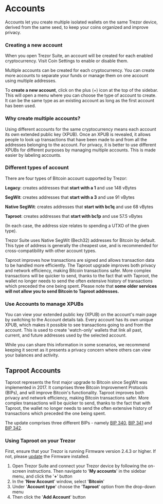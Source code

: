 # Accounts

Accounts let you create multiple isolated wallets on the same Trezor device, derived from the same seed, to keep your coins organized and improve privacy.

### Creating a new account

When you open Trezor Suite, an account will be created for each enabled cryptocurrency. Visit Coin Settings to enable or disable them.&#x20;

Multiple accounts can be created for each cryptocurrency. You can create more accounts to separate your funds or manage them on one account using multiple addresses.

To **create a new account**, click on the plus (+) icon at the top of the sidebar. This will open a menu where you can choose the type of account to create. It can be the same type as an existing account as long as the first account has been used.

### **Why create multiple accounts?**

Using different accounts for the same cryptocurrency means each account its own extended public key (XPUB). Once an XPUB is revealed, it allows people to look up transactions that have been made to and from all the addresses belonging to the account. For privacy, it is better to use different XPUBs for different purposes by managing multiple accounts. This is made easier by labeling accounts.

### Different types of account

There are four types of Bitcoin account supported by Trezor:

**Legacy**: creates addresses that **start with a 1** and use 148 vBytes

**SegWit**: creates addresses that **start with a 3** and use 91 vBytes

**Native SegWit**: creates addresses that **start with bc1q** and use 68 vBytes

**Taproot**: creates addresses that **start with bc1p** and use 57.5 vBytes

(In each case, the address size relates to spending a UTXO of the given type).

Trezor Suite uses Native SegWit (Bech32) addresses for Bitcoin by default. This type of address is generally the cheapest use, and is recommended for cross-compatibility with other account types.

Taproot improves how transactions are signed and allows transaction data to be handled more efficiently. The Taproot upgrade improves both privacy and network efficiency, making Bitcoin transactions safer. More complex transactions will be quicker to send, thanks to the fact that with Taproot, the wallet no longer needs to send the often extensive history of transactions which preceded the one being spent. Please note that **some older services will not allow you to send Bitcoin to Taproot addresses.**

### **Use Accounts to manage XPUBs**

You can view your extended public key (XPUB) on the account's main page by switching to the Account details tab. Every account has its own unique XPUB, which makes it possible to see transactions going to and from the account. This is used to create 'watch-only' wallets that link all past, current, and future addresses used by the selected account.&#x20;

While you can share this information in some scenarios, we recommend keeping it secret as it presents a privacy concern where others can view your balances and activity.

## Taproot Accounts

Taproot represents the first major upgrade to Bitcoin since SegWit was implemented in 2017. It comprises three Bitcoin Improvement Protocols (BIPs), and will improve Bitcoin's functionality. Taproot improves both privacy and network efficiency, making Bitcoin transactions safer. More complex transactions will be quicker to send, thanks to the fact that with Taproot, the wallet no longer needs to send the often extensive history of transactions which preceded the one being spent.

The update comprises three different BIPs - namely [BIP 340](https://trezor.io/learn/a/what-is-taproot), [BIP 341](https://trezor.io/learn/a/what-is-taproot) and [BIP 342](https://trezor.io/learn/a/what-is-taproot).

### **Using Taproot on your Trezor**

First, ensure that your Trezor is running Firmware version 2.4.3 or higher. If not, please [update](https://trezor.io/learn/a/update-trezor-device-firmware) the Firmware installed.

1. Open Trezor Suite and connect your Trezor device by following the on-screen instructions. Then navigate to '**My accounts**' in the sidebar menu, and click the '**+**' button
2. In the '**New Account**' window, select '**Bitcoin**'
3. Under '**Account type**' choose the '**Taproot**' option from the drop-down menu
4. Then click the '**Add Account**' button

